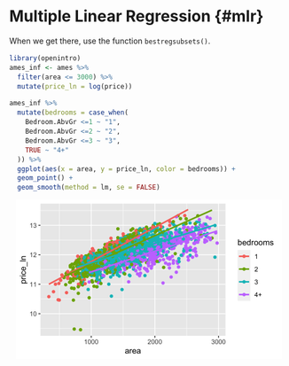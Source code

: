 # Multiple Linear Regression {#mlr}




When we get there, use the function `bestregsubsets()`.


```r
library(openintro)
ames_inf <- ames %>%
  filter(area <= 3000) %>%
  mutate(price_ln = log(price))
```



```r
ames_inf %>%
  mutate(bedrooms = case_when(
    Bedroom.AbvGr <=1 ~ "1",
    Bedroom.AbvGr <=2 ~ "2",
    Bedroom.AbvGr <=3 ~ "3",
    TRUE ~ "4+"
  )) %>%
  ggplot(aes(x = area, y = price_ln, color = bedrooms)) + 
  geom_point() + 
  geom_smooth(method = lm, se = FALSE)
```

<img src="04-MLR_files/figure-html/unnamed-chunk-3-1.png" width="480" style="display: block; margin: auto;" />

